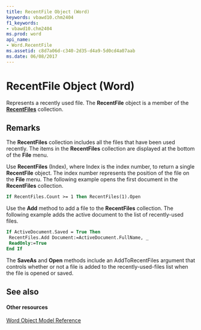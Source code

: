 ```yaml
---
title: RecentFile Object (Word)
keywords: vbawd10.chm2404
f1_keywords:
- vbawd10.chm2404
ms.prod: word
api_name:
- Word.RecentFile
ms.assetid: c8d7a06d-c340-2d35-d4a9-5d0cd4a07aab
ms.date: 06/08/2017
---
```



# RecentFile Object (Word)

Represents a recently used file. The **RecentFile** object is a member of the **[RecentFiles](recentfiles-object-word.md)** collection.


## Remarks

The **RecentFiles** collection includes all the files that have been used recently. The items in the **RecentFiles** collection are displayed at the bottom of the **File** menu.

Use **RecentFiles** (Index), where Index is the index number, to return a single **RecentFile** object. The index number represents the position of the file on the **File** menu. The following example opens the first document in the **RecentFiles** collection.




```vb
If RecentFiles.Count >= 1 Then RecentFiles(1).Open
```

Use the **Add** method to add a file to the **RecentFiles** collection. The following example adds the active document to the list of recently-used files.




```vb
If ActiveDocument.Saved = True Then 
 RecentFiles.Add Document:=ActiveDocument.FullName, _ 
 ReadOnly:=True 
End If
```

The **SaveAs** and **Open** methods include an AddToRecentFiles argument that controls whether or not a file is added to the recently-used-files list when the file is opened or saved.


## See also


#### Other resources


[Word Object Model Reference](http://msdn.microsoft.com/library/be452561-b436-bb9b-6f94-3faa9a74a6fd%28Office.15%29.aspx)


